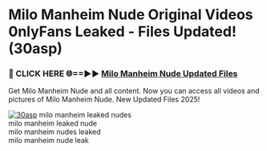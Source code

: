 # Milo Manheim Nude Original Videos 0nlyFans Leaked - Files Updated! (30asp)

<h3>🔴 CLICK HERE 🌐==►► <a href="https://tinyurl.com/52m3yx9h" rel="nofollow">Milo Manheim Nude Updated Files</a></h3>

Get Milo Manheim Nude and all content. Now you can access all videos and pictures of Milo Manheim Nude. New Updated Files 2025!

[![30asp](https://i.imgur.com/TnHtlc8.gif)](https://tinyurl.com/52m3yx9h)
milo manheim leaked nudes<br>
milo manheim leaked nude<br>
milo manheim nudes leaked<br>
milo manheim nude leak